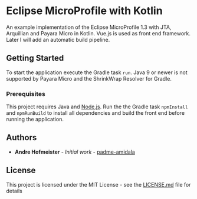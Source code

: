 # Eclipse MicroProfile with Kotlin

An example implementation of the Eclipse MicroProfile 1.3 with JTA, Arquillian and Payara Micro in Kotlin. Vue.js is used as front end framework. Later I will add an automatic build pipeline.

## Getting Started

To start the application execute the Gradle task `run`. Java 9 or newer is not supported by Payara Micro and the ShrinkWrap Resolver for Gradle.

### Prerequisites

This project requires Java and [Node.js](https://github.com/nodejs/node). Run the the Gradle task `npmInstall` and `npmRunBuild` to install all dependencies and build the front end before running the application.

## Authors

* **Andre Hofmeister** - *Initial work* - [padme-amidala](https://github.com/padme-amidala/)

## License

This project is licensed under the MIT License - see the [LICENSE.md](LICENSE.md) file for details
